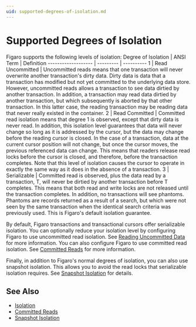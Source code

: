 ```yaml
---
uid: supported-degrees-of-isolation.md
---
```


# Supported Degrees of Isolation

Figaro supports the following levels of isolation:
Degree of Isolation | ANSI Term | Definition
------------------- | --------- | ----------
1 | Read Uncommitted | Uncommitted reads means that one transaction will never overwrite another transaction's dirty data. Dirty data is data that a transaction has modified but not yet committed to the underlying data store. However, uncommitted reads allows a transaction to see data dirtied by another transaction. In addition, a transaction may read data dirtied by another transaction, but which subsequently is aborted by that other transaction. In this latter case, the reading transaction may be reading data that never really existed in the container.
2 | Read Committed | Committed read isolation means that degree 1 is observed, except that dirty data is never read. In addition, this isolation level guarantees that data will never change so long as it is addressed by the cursor, but the data may change before the reading cursor is closed. In the case of a transaction, data at the current cursor position will not change, but once the cursor moves, the previous referenced data can change. This means that readers release read locks before the cursor is closed, and therefore, before the transaction completes. Note that this level of isolation causes the cursor to operate in exactly the same way as it does in the absence of a transaction.
3 | Serializable | Committed read is observed, plus the data read by a transaction, T, will never be dirtied by another transaction before T completes. This means that both read and write locks are not released until the transaction completes. In addition, no transactions will see phantoms. Phantoms are records returned as a result of a search, but which were not seen by the same transaction when the identical search criteria was previously used. This is Figaro's default isolation guarantee.

By default, Figaro transactions and transactional cursors offer serializable isolation. You can optionally reduce your isolation level by configuring Figaro to use uncommitted read isolation. See [Reading Uncommitted Data](xref:reading-uncommitted-data.md) for more information. You can also configure Figaro to use committed read isolation. See [Committed Reads](xref:committed-reads.md) for more information.


Finally, in addition to Figaro's normal degrees of isolation, you can also use snapshot isolation. This allows you to avoid the read locks that serializable isolation requires. See [Snapshot Isolation](xref:snapshot-isolation.md) for details.



## See Also

* [Isolation](xref:isolation.md)
* [Committed Reads](xref:committed-reads.md)
* [Snapshot Isolation](xref:snapshot-isolation.md)
